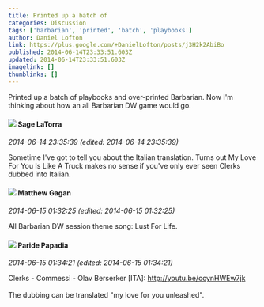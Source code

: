 ```yaml
---
title: Printed up a batch of
categories: Discussion
tags: ['barbarian', 'printed', 'batch', 'playbooks']
author: Daniel Lofton
link: https://plus.google.com/+DanielLofton/posts/j3H2k2AbiBo
published: 2014-06-14T23:33:51.603Z
updated: 2014-06-14T23:33:51.603Z
imagelink: []
thumblinks: []
---
```


Printed up a batch of playbooks and over-printed Barbarian. Now I&#39;m thinking about how an all Barbarian DW game would go.
<div id='comment z13vgnprmuzysdezv04cfbvy5su1ivj5vgc'>
  <h4><img src='{{site.baseurl}}//images/avatars/117415966179711277938_photo.jpg'> Sage LaTorra</h4>
      <p><cite>2014-06-14 23:35:39 (edited: 2014-06-14 23:35:39)</cite></p>
        <p>Sometime I&#39;ve got to tell you about the Italian translation. Turns out My Love For You Is Like A Truck makes no sense if you&#39;ve only ever seen Clerks dubbed into Italian.</p>
</div>
        

<div id='comment z13vgnprmuzysdezv04cfbvy5su1ivj5vgc'>
  <h4><img src='{{site.baseurl}}//images/avatars/112748286934186115406_photo.jpg'> Matthew Gagan</h4>
      <p><cite>2014-06-15 01:32:25 (edited: 2014-06-15 01:32:25)</cite></p>
        <p>All Barbarian DW session theme song: Lust For Life.</p>
</div>
        

<div id='comment z13vgnprmuzysdezv04cfbvy5su1ivj5vgc'>
  <h4><img src='{{site.baseurl}}//images/avatars/100891656436184215243_photo.jpg'> Paride Papadia</h4>
      <p><cite>2014-06-15 01:34:21 (edited: 2014-06-15 01:34:21)</cite></p>
        <p>Clerks - Commessi - Olav Berserker [ITA]: <a href="http://youtu.be/ccynHWEw7jk" class="ot-anchor">http://youtu.be/ccynHWEw7jk</a><br /><br />The dubbing can be translated &quot;my love for you unleashed&quot;.</p>
</div>
        